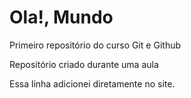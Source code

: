 # Ola!, Mundo
 Primeiro repositório do curso Git e Github

 Repositório criado durante uma aula
 
 Essa linha adicionei diretamente no site.
